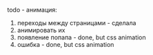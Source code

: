 todo - анимация:
1. переходы между страницами - сделала
2. анимировать их
2. появление попапа - done, but css animation
3. ошибка - done, but css animation